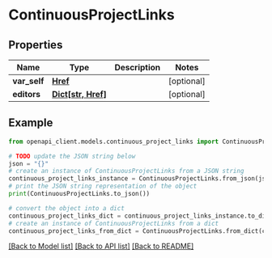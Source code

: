 # ContinuousProjectLinks


## Properties

Name | Type | Description | Notes
------------ | ------------- | ------------- | -------------
**var_self** | [**Href**](Href.md) |  | [optional] 
**editors** | [**Dict[str, Href]**](Href.md) |  | [optional] 

## Example

```python
from openapi_client.models.continuous_project_links import ContinuousProjectLinks

# TODO update the JSON string below
json = "{}"
# create an instance of ContinuousProjectLinks from a JSON string
continuous_project_links_instance = ContinuousProjectLinks.from_json(json)
# print the JSON string representation of the object
print(ContinuousProjectLinks.to_json())

# convert the object into a dict
continuous_project_links_dict = continuous_project_links_instance.to_dict()
# create an instance of ContinuousProjectLinks from a dict
continuous_project_links_from_dict = ContinuousProjectLinks.from_dict(continuous_project_links_dict)
```
[[Back to Model list]](../README.md#documentation-for-models) [[Back to API list]](../README.md#documentation-for-api-endpoints) [[Back to README]](../README.md)


